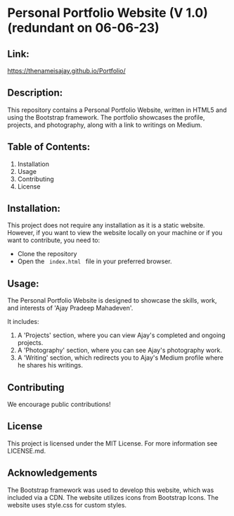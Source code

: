 # Personal Portfolio Website (V 1.0)(redundant on 06-06-23) 

## Link:
https://thenameisajay.github.io/Portfolio/

## Description: 
This repository contains a Personal Portfolio Website, written in HTML5 and using the Bootstrap framework. The portfolio showcases the profile, projects, and photography, along with a link to writings on Medium.

## Table of Contents: 
<ol>
<li>Installation</li>
<li>Usage</li>
<li>Contributing</li>
  <li>License</li>  
</ol>

## Installation:
This project does not require any installation as it is a static website. However, if you want to view the website locally on your machine or if you want to contribute, you need to:
<ul>
  <li>Clone the repository</li>
  <li> Open the <code> index.html </code> file in your preferred browser.</li>
</ul>

## Usage: 
The Personal Portfolio Website is designed to showcase the skills, work, and interests of 'Ajay Pradeep Mahadeven'.

It includes:
<ol>
  <li> A 'Projects' section, where you can view Ajay's completed and ongoing projects.</li>
  <li> A 'Photography' section, where you can see Ajay's photography work.</li>
  <li> A 'Writing' section, which redirects you to Ajay's Medium profile where he shares his writings.</li>
  </ol>

## Contributing
We encourage public contributions!

## License
This project is licensed under the MIT License. For more information see LICENSE.md.

## Acknowledgements
The Bootstrap framework was used to develop this website, which was included via a CDN.
The website utilizes icons from Bootstrap Icons.
The website uses style.css for custom styles.
